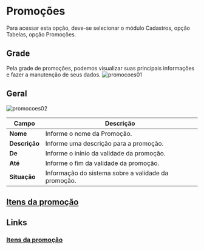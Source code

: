 # Promoções

Para acessar esta opção, deve-se selecionar o módulo Cadastros, opção Tabelas, opção Promoções.

## Grade
Pela grade de promoções, podemos visualizar suas principais informações e fazer a manutenção de seus dados.
![promocoes01](https://raw.githubusercontent.com/netforcews/docs-erp/master/cadastro/imgs/promocoes01.png)

## Geral
![promocoes02](https://raw.githubusercontent.com/netforcews/docs-erp/master/cadastro/imgs/promocoes02.png)

Campo | Descrição
------|----------
**Nome** | Informe o nome da Promoção.
**Descrição** | Informe uma descrição para a promoção.
**De** | Informe o inínio da validade da promoção.
**Até** | Informe o fim da validade da promoção.
**Situação** | Informação do sistema sobre a validade da promoção.


## [Itens da promoção](/cadastro/promocaoitens.md)

## Links
### [Itens da promoção](/cadastro/promocaoitens.md)



